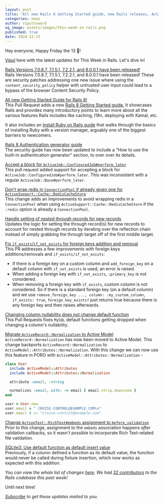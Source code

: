 ```yaml
---
layout: post
title: "All new Rails 8 Getting Started guide, new Rails releases, ActiveModel::Attributes::Normalization and more!"
categories: news
author: vipulnsward
og_image: assets/images/this-week-in-rails.png
published: true
date: 2024-12-13
---
```


Hey everyone, Happy Friday the 13 👻!

[Vipul](https://www.saeloun.com/team/vipul) here with the latest updates for This Week in Rails. Let's dive in!

[Rails Versions 7.0.8.7, 7.1.5.1, 7.2.2.1, and 8.0.0.1 have been released!](https://rubyonrails.org/2024/12/10/Rails-Versions-8-0-0-1-7-2-2-1-7-1-5-1-7-0-8-7-have-been-released)  
Rails Versions 7.0.8.7, 7.1.5.1, 7.2.2.1, and 8.0.0.1 have been released! 
These are security patches addressing one new issue where using the `content_security_policy` helper with untrusted user input could lead to a bypass of the browser Content Security Policy.

[All new Getting Started Guide for Rails 8!](https://github.com/rails/rails/pull/53846/files)  
This Pull Request adds a new [Rails 8 Getting Started guide.](https://edgeguides.rubyonrails.org/getting_started.html) 
It showcases Rails and provides many introductory points to learn more about all the various features Rails includes like caching, I18n, deploying with Kamal, etc.

It also includes an [Install Ruby on Rails guide](https://edgeguides.rubyonrails.org/install_ruby_on_rails.html) that walks through the basics of installing Ruby with a version manager, arguably one of the biggest barriers to newcomers.

[Rails 8 Authentication generator guide](https://github.com/rails/rails/pull/53802)  
The security guide has now been updated to include a "How to use the built-in authentication generator" section, to over over its details.

[Accept a block for `ActiveJob::ConfiguredJob#perform_later`](https://github.com/rails/rails/pull/53859)  
This pull request added support for accepting a block for `ActiveJob::ConfiguredJob#perform_later`. 
This was inconsistent with a regular `ActiveJob::Base#perform_later`.

[Don't wrap redis in `ConnectionPool` if already given one for `ActiveSupport::Cache::RedisCacheStore`](https://github.com/rails/rails/pull/53845)  
This change adds an improvements to avoid wrapping redis in a `ConnectionPool` when using `ActiveSupport::Cache::RedisCacheStore` if the `:redis` option is already a `ConnectionPool`.

[Handle setting of nested through records for new records](https://github.com/rails/rails/pull/53869)  
Updates the logic for setting the through record(s) for new records to account for nested through records by iterating over the reflection chain instead of simply grabbing the through target off of the first middle target.

[Fix `if_exists`/`if_not_exists` for foreign keys addition and removal](https://github.com/rails/rails/pull/53863)  
This PR addresses a few improvements with foreign keys additions/removals and `if_exists/if_not_exists`:
- If there is a foreign key on a custom column and `add_foreign_key` on a default column with `if_not_exists` is used, an error is raised.
- When adding a foreign key with `if_not_exists`, `:primary_key` is not considered. 
- When removing a foreign key with `if_exists`, custom column is not considered. So if there is a standard foreign key (on a default column) and we use `remove_foreign_key ..., column: :my_custom_column, if_exists: true`, `foreign_key_exists?` just returns true because there is any foreign key and then raises afterwards.

[Changing column nullability does not change default function](https://github.com/rails/rails/pull/53838)  
This Pull Requests fixes `MySQL` default functions getting dropped when changing a column's nullability.

[Migrate `ActiveRecord::Normalization` to Active Model](https://github.com/rails/rails/pull/53887)  
`ActiveRecord::Normalization` has now been moved to Active Model.
This change backports `ActiveRecord::Normalization` to `ActiveModel::Attributes::Normalization`. 
With this change we can now use this feature in PORO with `ActiveModel::Attributes::Normalization` -  

```ruby
class User
  include ActiveModel::Attributes
  include ActiveModel::Attributes::Normalization

  attribute :email, :string

  normalizes :email, with: -> email { email.strip.downcase }
end

user = User.new
user.email = " CRUISE-CONTROL@EXAMPLE.COM\n"
user.email # => "cruise-control@example.com"
```

[Change `ActionText::RichText#embeds` assignment to `before_validation`](https://github.com/rails/rails/pull/53847)  
Prior to this change, assignment to the `embeds` association happens *after* validation callbacks, so it wasn't possible to incorporate Rich Text-related file validation.

[SQLite3: Use default function as default insert value](https://github.com/rails/rails/pull/53882)  
Previously, if a column defined a function as its default value, the function would never be called during fixture insertion, which now works as expected with this addition. 

_You can view the whole list of changes [here](https://github.com/rails/rails/compare/@%7B2024-12-07%7D...main@%7B2024-12-13%7D)._
_We had [32 contributors](https://contributors.rubyonrails.org/contributors/in-time-window/20241207-20241213) to the Rails codebase this past week!_

Until next time!

_[Subscribe](https://world.hey.com/this.week.in.rails) to get these updates mailed to you._
